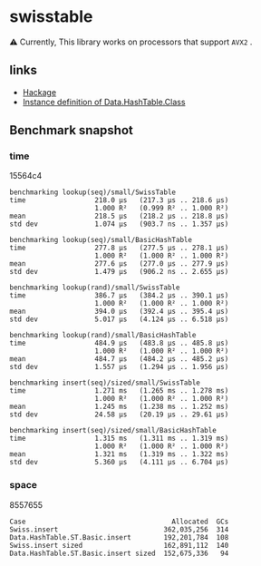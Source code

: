 # swisstable

:warning: Currently, This library works on processors that support `AVX2` .

## links

- [Hackage](https://hackage.haskell.org/package/swisstable)
- [Instance definition of Data.HashTable.Class](https://github.com/nakaji-dayo/hs-swisstable-hashtables-class)

## Benchmark snapshot

### time

15564c4
```
benchmarking lookup(seq)/small/SwissTable
time                 218.0 μs   (217.3 μs .. 218.6 μs)
                     1.000 R²   (0.999 R² .. 1.000 R²)
mean                 218.5 μs   (218.2 μs .. 218.8 μs)
std dev              1.074 μs   (903.7 ns .. 1.357 μs)

benchmarking lookup(seq)/small/BasicHashTable
time                 277.8 μs   (277.5 μs .. 278.1 μs)
                     1.000 R²   (1.000 R² .. 1.000 R²)
mean                 277.6 μs   (277.0 μs .. 277.9 μs)
std dev              1.479 μs   (906.2 ns .. 2.655 μs)

benchmarking lookup(rand)/small/SwissTable
time                 386.7 μs   (384.2 μs .. 390.1 μs)
                     1.000 R²   (1.000 R² .. 1.000 R²)
mean                 394.0 μs   (392.4 μs .. 395.4 μs)
std dev              5.017 μs   (4.124 μs .. 6.518 μs)

benchmarking lookup(rand)/small/BasicHashTable
time                 484.9 μs   (483.8 μs .. 485.8 μs)
                     1.000 R²   (1.000 R² .. 1.000 R²)
mean                 484.7 μs   (484.2 μs .. 485.2 μs)
std dev              1.557 μs   (1.294 μs .. 1.956 μs)

benchmarking insert(seq)/sized/small/SwissTable
time                 1.271 ms   (1.265 ms .. 1.278 ms)
                     1.000 R²   (1.000 R² .. 1.000 R²)
mean                 1.245 ms   (1.238 ms .. 1.252 ms)
std dev              24.58 μs   (20.19 μs .. 29.61 μs)

benchmarking insert(seq)/sized/small/BasicHashTable
time                 1.315 ms   (1.311 ms .. 1.319 ms)
                     1.000 R²   (1.000 R² .. 1.000 R²)
mean                 1.321 ms   (1.319 ms .. 1.322 ms)
std dev              5.360 μs   (4.111 μs .. 6.704 μs)
```

### space

8557655
```
Case                                    Allocated  GCs
Swiss.insert                          362,035,256  314
Data.HashTable.ST.Basic.insert        192,201,784  108
Swiss.insert sized                    162,891,112  140
Data.HashTable.ST.Basic.insert sized  152,675,336   94
```
